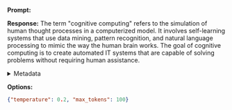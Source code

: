 **Prompt:**


**Response:**
The term "cognitive computing" refers to the simulation of human thought processes in a computerized model. It involves self-learning systems that use data mining, pattern recognition, and natural language processing to mimic the way the human brain works. The goal of cognitive computing is to create automated IT systems that are capable of solving problems without requiring human assistance.

<details><summary>Metadata</summary>

- Duration: 8021 ms
- Datetime: 2023-11-24T13:24:44.320869
- Model: gpt-4-0613

</details>

**Options:**
```json
{"temperature": 0.2, "max_tokens": 100}
```

